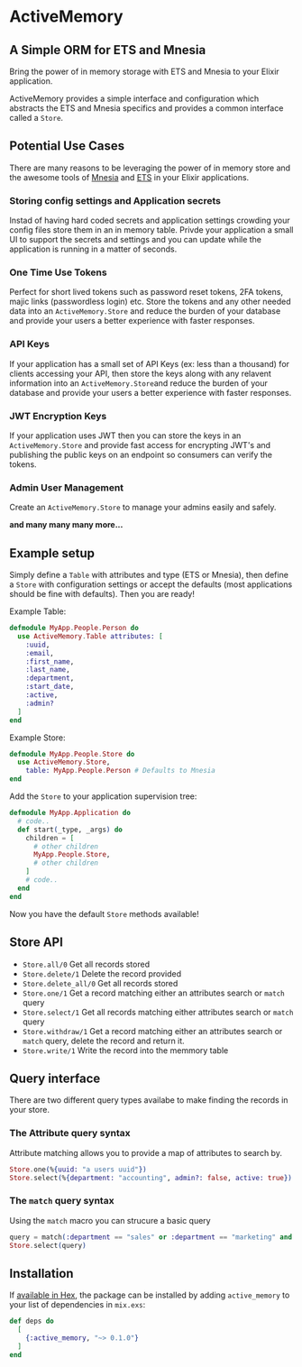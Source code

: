 # ActiveMemory

## **A Simple ORM for ETS and Mnesia**

Bring the power of in memory storage with ETS and Mnesia to your Elixir application. 

ActiveMemory provides a simple interface and configuration which abstracts the ETS and Mnesia specifics and provides a common interface called a `Store`.

## Potential Use Cases
There are many reasons to be leveraging the power of in memory store and the awesome tools of [Mnesia](https://www.erlang.org/doc/man/mnesia.html) and [ETS](https://www.erlang.org/doc/man/ets.html) in your Elixir applications.

### Storing config settings and Application secrets
Instad of having hard coded secrets and application settings crowding your config files store them in an in memory table. Privde your application a small UI to support the secrets and settings and you can update while the application is running in a matter of seconds.

### One Time Use Tokens 
Perfect for short lived tokens such as password reset tokens, 2FA tokens, majic links (passwordless login) etc. Store the tokens and any other needed data into an `ActiveMemory.Store` and reduce the burden of your database and provide your users a better experience with faster responses.

### API Keys
If your application has a small set of API Keys (ex: less than a thousand) for clients accessing your API, then store the keys along with any relavent information into an `ActiveMemory.Store`and reduce the burden of your database and provide your users a better experience with faster responses.

### JWT Encryption Keys
If your application uses JWT then you can store the keys in an `ActiveMemory.Store` and provide fast access for encrypting JWT's and publishing the public keys on an endpoint so consumers can verify the tokens.

### Admin User Management
Create an `ActiveMemory.Store` to manage your admins easily and safely. 

**and many many many more...**

## Example setup
Simply define a `Table` with attributes and type (ETS or Mnesia), then define a `Store` with configuration settings or accept the defaults (most applications should be fine with defaults). Then you are ready!

Example Table:
```elixir
defmodule MyApp.People.Person do
  use ActiveMemory.Table attributes: [
    :uuid, 
    :email, 
    :first_name,
    :last_name,
    :department,
    :start_date,
    :active,
    :admin?
  ]
end
```
Example Store:
```elixir
defmodule MyApp.People.Store do
  use ActiveMemory.Store,
    table: MyApp.People.Person # Defaults to Mnesia
end
```
Add the `Store` to your application supervision tree:
```elixir
defmodule MyApp.Application do
  # code..
  def start(_type, _args) do
    children = [
      # other children
      MyApp.People.Store,
      # other children
    ]
    # code..
  end
end
```

Now you have the default `Store` methods available!

## Store API
- `Store.all/0` Get all records stored
- `Store.delete/1` Delete the record provided
- `Store.delete_all/0` Get all records stored
- `Store.one/1` Get a record matching either an attributes search or `match` query
- `Store.select/1` Get all records matching either attributes search or `match` query
- `Store.withdraw/1` Get a record matching either an attributes search or `match` query, delete the record and return it.
- `Store.write/1` Write the record into the memmory table

## Query interface
There are two different query types availabe to make finding the records in your store. 
### The Attribute query syntax
Attribute matching allows you to provide a map of attributes to search by.
```elixir
Store.one(%{uuid: "a users uuid"})
Store.select(%{department: "accounting", admin?: false, active: true})
```
### The `match` query syntax
Using the `match` macro you can strucure a basic query 
```elixir
query = match(:department == "sales" or :department == "marketing" and :start_date > last_month)
Store.select(query)
```


## Installation

If [available in Hex](https://hex.pm/docs/publish), the package can be installed
by adding `active_memory` to your list of dependencies in `mix.exs`:

```elixir
def deps do
  [
    {:active_memory, "~> 0.1.0"}
  ]
end
```



